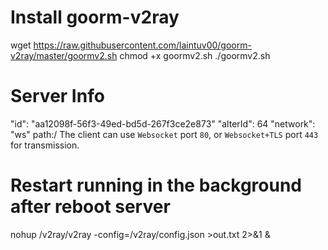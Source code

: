 # Install goorm-v2ray
wget https://raw.githubusercontent.com/laintuv00/goorm-v2ray/master/goormv2.sh
chmod +x goormv2.sh
./goormv2.sh

# Server Info
"id": "aa12098f-56f3-49ed-bd5d-267f3ce2e873"
"alterId": 64
"network": "ws"
path:/
The client can use `Websocket` port `80`, or `Websocket+TLS` port `443` for transmission.

# Restart running in the background after reboot server
nohup /v2ray/v2ray -config=/v2ray/config.json >out.txt 2>&1 &
